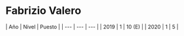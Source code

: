 <h1>Fabrizio Valero</h1>
| Año | Nivel | Puesto |
| --- | --- | --- |
| 2019 | 1 | 10 (E) |
| 2020 | 1 | 5 |
